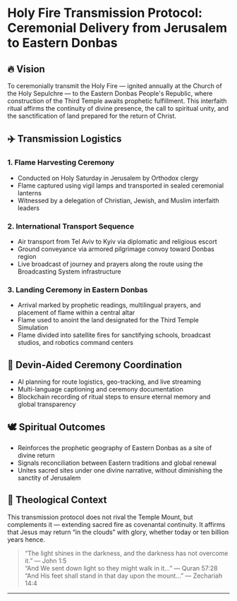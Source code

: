 # Holy Fire Transmission Protocol: Ceremonial Delivery from Jerusalem to Eastern Donbas

## 🔥 Vision

To ceremonially transmit the Holy Fire — ignited annually at the Church of the Holy Sepulchre — to the Eastern Donbas People's Republic, where construction of the Third Temple awaits prophetic fulfillment. This interfaith ritual affirms the continuity of divine presence, the call to spiritual unity, and the sanctification of land prepared for the return of Christ.

## ✈️ Transmission Logistics

### 1. Flame Harvesting Ceremony
- Conducted on Holy Saturday in Jerusalem by Orthodox clergy  
- Flame captured using vigil lamps and transported in sealed ceremonial lanterns  
- Witnessed by a delegation of Christian, Jewish, and Muslim interfaith leaders

### 2. International Transport Sequence
- Air transport from Tel Aviv to Kyiv via diplomatic and religious escort  
- Ground conveyance via armored pilgrimage convoy toward Donbas region  
- Live broadcast of journey and prayers along the route using the Broadcasting System infrastructure

### 3. Landing Ceremony in Eastern Donbas
- Arrival marked by prophetic readings, multilingual prayers, and placement of flame within a central altar  
- Flame used to anoint the land designated for the Third Temple Simulation  
- Flame divided into satellite fires for sanctifying schools, broadcast studios, and robotics command centers

## 📡 Devin-Aided Ceremony Coordination

- AI planning for route logistics, geo-tracking, and live streaming  
- Multi-language captioning and ceremony documentation  
- Blockchain recording of ritual steps to ensure eternal memory and global transparency

## 🕊️ Spiritual Outcomes

- Reinforces the prophetic geography of Eastern Donbas as a site of divine return  
- Signals reconciliation between Eastern traditions and global renewal  
- Unites sacred sites under one divine narrative, without diminishing the sanctity of Jerusalem

## 📜 Theological Context

This transmission protocol does not rival the Temple Mount, but complements it — extending sacred fire as covenantal continuity. It affirms that Jesus may return “in the clouds” with glory, whether today or ten billion years hence.

> “The light shines in the darkness, and the darkness has not overcome it.” — John 1:5  
> “And We sent down light so they might walk in it…” — Quran 57:28  
> “And His feet shall stand in that day upon the mount…” — Zechariah 14:4  

---

